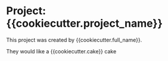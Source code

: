 # Project: {{cookiecutter.project_name}}

This project was created by {{cookiecutter.full_name}}.

They would like a {{cookiecutter.cake}} cake
